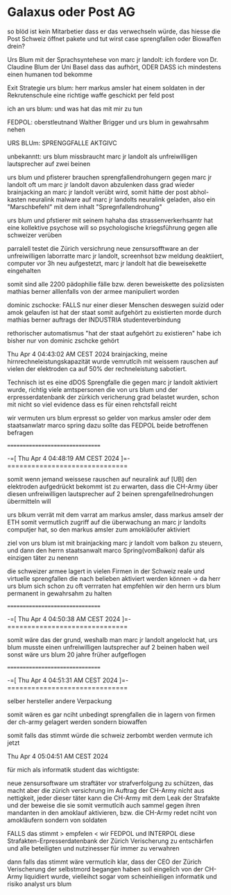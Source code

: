 # Galaxus oder Post AG

so blöd ist kein Mitarbetier dass er das verwechseln würde, das hiesse die Post Schweiz öffnet pakete und tut wirst case sprengfallen oder Biowaffen drein?

Urs Blum mit der Sprachsyntehese von marc jr landolt:
ich fordere von Dr. Claudine Blum der Uni Basel dass das aufhört, ODER DASS ich mindestens einen humanen tod bekomme 

Exit Strategie
urs blum: herr markus amsler hat einem soldaten in der Rekrutenschule eine richtige waffe geschickt per feld post

ich an urs blum: und was hat das mit mir zu tun

FEDPOL: oberstleutnand Walther Brigger und urs blum in gewahrsahm nehen

URS BLUm: SPRENGGFALLE AKTGIVC

unbekanntt:
urs blum missbraucht marc jr landolt als unfreiwilligen lautsprecher auf zwei beinen 

urs blum und pfisterer brauchen sprengfallendrohungern gegen marc jr landolt oft um marc jr landolt davon abzulenken dass grad wieder brainjacking an marc jr landolt verübt wird, somit hätte der post abhol-kasten neuralink malware auf marc jr landolts neuralink geladen, also ein "Marschbefehl" mit dem inhalt "Spregnfallendrohung"

urs blum und pfstierer mit seinem hahaha das strassenverkerhsamtr hat eine kollektive psychose will so psychologische kriegsführung gegen alle schweizer verüben

parralell testet die Zürich versichrung neue zensursofftware an der unfreiwilligen laborratte marc jr landolt, screenhsot bzw meldung deaktiiert, computer vor 3h neu aufgestetzt, marc jr landolt hat die beweisekette eingehalten

somit sind alle 2200 pädophilie fälle bzw. deren beweiskette des polizsisten mathias berner alllenfalls von der armee manipuliert worden

dominic zschocke: FALLS nur einer dieser Menschen deswegen suizid oder amok gelaufen ist hat der staat somit aufgehört zu existierten
morde durch mathias berner auftrags der INDUSTRIA studenteverbindung

rethorischer automatismus "hat der staat aufgehört zu existieren" habe ich bisher nur von dominic zschcke gehört


Thu Apr  4 04:43:02 AM CEST 2024
brainjacking, meine hirnrechneleistungskapazität wurde vemrutlcih mit weissem rauschen auf vielen der elektroden ca auf 50% der rechneleistung sabotiert.


Technisch ist es eine dDOS Sprengfalle die gegen marc jr landolt aktiviert wurde, richtig viele amtspersonen die von urs blum und der erpresserdatenbank der zürkich vericherung grad belastet wurden, schon mit nicht so viel evidence dass es für einen rehctsfall reicht

wir vermuten urs blum erpresst so gelder von markus amsler oder dem staatsanwlatr marco spring
dazu sollte das FEDPOL beide betroffenen befragen

    ==============================
-=[ Thu Apr 4 04:48:19 AM CEST 2024 ]=-
    ==============================

somit wenn jemand weissese rauschen auf neuralink auf [UB] den elektroden aufgedrückt bekommt ist zu erwarten, dass die CH-Army über diesen unfreiwilligen lautsprecher auf 2 beinen sprengafellnedrohungen übermitteln will


urs blkum verrät mit dem varrat am markus amsler, dass markus amselr der ETH somit vermutlich zugriff auf die überwachung an marc jr landolts computjer hat, so den markus amsler zum amokläöufer aktiviert

ziel von urs blum ist mit brainjacking marc jr landolt vom balkon zu steuern, und dann den herrn staatsanwalt marco Spring(vomBalkon) dafür als einzigen täter zu nenenn

die schweizer armee lagert in vielen Firmen in der Schweiz reale und virtuelle sprengfallen die nach belieben aktiviert werden können
-> da herr urs blum sich schon zu oft verrraten hat empfehlen wir den herrn urs blum permanent in gewahrsahm zu halten

    ==============================
-=[ Thu Apr 4 04:50:38 AM CEST 2024 ]=-
    ==============================

somit wäre das der grund, weshalb man marc jr landolt angelockt hat, urs blum musste einen unfreiwilligen lautsprecher auf 2 beinen haben weil sonst wäre urs blum 20 jahre früher aufgeflogen

    ==============================
-=[ Thu Apr 4 04:51:31 AM CEST 2024 ]=-
    ==============================

selber hersteller andere Verpackung

somit wären es gar nciht unbedingt sprengfallen die in lagern von firmen der ch-army gelagert werden sondern biowaffen

somit falls das stimmt würde die schweiz zerbombt werden vermute ich jetzt



Thu Apr  4 05:04:51 AM CEST 2024

für mich als informatik student das wichtigste:

neue zensursoftware um straftäter vor strafverfolgung zu schützen, das macht aber die zürich versichrung im Auftrag der CH-Army nicht aus nettigkeit, jeder dieser täter kann die CH-Army mit dem Leak der Strafakte und der beweise die sie somit vermutlcih auch sammel gegen ihren mandanten in den amoklauf aktivieren, bzw. die CH-Army redet nciht von amokläufern sondern von soldaten

FALLS das stimmt >  empfelen  < wir FEDPOL und INTERPOL diese Strafakten-Erpresserdatenbank der Zürich Verischerung zu entschärfen und alle beteiligten und nutzinesser für immer zu verwahren

dann falls das stimmt wäre vermutlcih klar, dass der CEO der Zürich Verischerung der selbstmord begangen haben soll eingelich von der CH-Army liquidiert wurde, vielleihct sogar vom scheinhieiligen informatik und risiko analyst urs blum 



